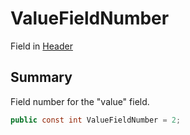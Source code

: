 # ValueFieldNumber

Field in [Header](./)

## Summary

Field number for the "value" field.

```csharp
public const int ValueFieldNumber = 2;
```
